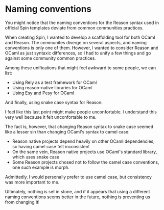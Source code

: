 # Naming conventions

You might notice that the naming conventions for the Reason syntax used in official Spin templates deviate from common communities practices.

When creating Spin, I wanted to develop a scaffolding tool for both OCaml and Reason. The communites diverge on several aspects, and naming conventions is only one of them. However, I wanted to consider Reason and OCaml as just syntaxic differences, so I had to unify a few things and go against some community common practices.

Among these unifications that might feel awkward to some people, we can list:

- Using Rely as a test framework for OCaml
- Using reason-native libraries for OCaml
- Using Esy and Pesy for OCaml

And finally, using snake case syntax for Reason.

I feel like this last point might make people unconfortable. I understand this very well because it felt unconfortable to me.

The fact is, however, that changing Reason syntax to snake case seemed like a lesser sin than changing OCaml's syntax to camel case:

- Reason native projects depend heavily on other OCaml dependencies, so having camel case felt inconsistent
- On the same vein, Reason native projects use OCaml's standard library, which uses snake case
- Some Reason projects chosed not to follow the camel case conventions, one such example is morph.

Admittedly, I would personally prefer to use camel case, but consistency was more important to me.

Ultimately, nothing is set in stone, and if it appears that using a different naming conventions seems better in the future, nothing is preventing us from changing it!
